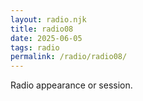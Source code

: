 ```yaml
---
layout: radio.njk
title: radio08
date: 2025-06-05
tags: radio
permalink: /radio/radio08/
---
```


Radio appearance or session.
